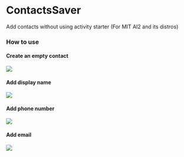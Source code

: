 # ContactsSaver
Add contacts without using activity starter (For MIT AI2 and its distros)
### How to use
#### Create an empty contact 
<img src="https://community.appinventor.mit.edu/uploads/default/original/3X/a/8/a84e05857444d1d22e7e4612d88006e9b249ac32.png"><br>
#### Add display name
<img src="https://community.appinventor.mit.edu/uploads/default/original/3X/5/7/57f8f32b94c9418be5aba85d5fd5de9ed3553b6f.png"><br>
#### Add phone number
<img src="https://community.appinventor.mit.edu/uploads/default/original/3X/3/9/39aea5c00d377b6c3577bcc35765ecbba13796a5.png"><br>
#### Add email
<img src="https://community.appinventor.mit.edu/uploads/default/original/3X/9/5/953a18fb4bf9ed6c0be79ea8c7e40b8254513cff.png"><br>
